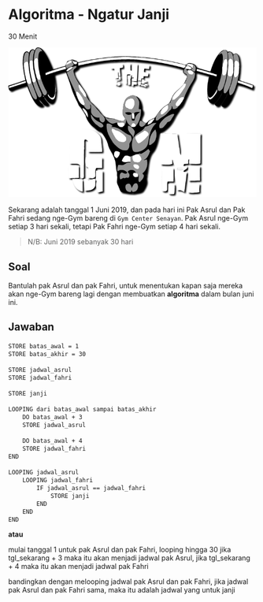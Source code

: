 # Algoritma - Ngatur Janji

30 Menit

![Gym](../../week-3/assets/gym.png)

Sekarang adalah tanggal 1 Juni 2019, dan pada hari ini Pak Asrul dan Pak Fahri sedang nge-Gym bareng di `Gym Center Senayan`. Pak Asrul nge-Gym setiap 3 hari sekali, tetapi Pak Fahri nge-Gym setiap 4 hari sekali.

> N/B: Juni 2019 sebanyak 30 hari

## Soal

Bantulah pak Asrul dan pak Fahri, untuk menentukan kapan saja mereka akan nge-Gym bareng lagi dengan membuatkan **algoritma** dalam bulan juni ini.

## Jawaban

```
STORE batas_awal = 1
STORE batas_akhir = 30

STORE jadwal_asrul
STORE jadwal_fahri

STORE janji

LOOPING dari batas_awal sampai batas_akhir
    DO batas_awal + 3
    STORE jadwal_asrul

    DO batas_awal + 4
    STORE jadwal_fahri
END

LOOPING jadwal_asrul
    LOOPING jadwal_fahri
        IF jadwal_asrul == jadwal_fahri
            STORE janji
        END
    END
END
```

**atau**

mulai tanggal 1 untuk pak Asrul dan pak Fahri, looping hingga 30
jika tgl_sekarang + 3 maka itu akan menjadi jadwal pak Asrul,
jika tgl_sekarang + 4 maka itu akan menjadi jadwal pak Fahri

bandingkan dengan melooping jadwal pak Asrul dan pak Fahri,
jika jadwal pak Asrul dan pak Fahri sama, maka itu adalah jadwal yang untuk janji